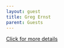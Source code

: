 ```yaml
---
layout: guest
title: Greg Ernst
parent: Guests
---
```



<div class="badge-base LI-profile-badge" data-locale="en_US" data-size="medium" data-theme="light" data-type="VERTICAL" data-vanity="gregernsttechnologysales" data-version="v1"><a class="badge-base__link LI-simple-link" href="https://www.linkedin.com/in/gregernsttechnologysales?trk=profile-badge">Click for more details</a></div>


